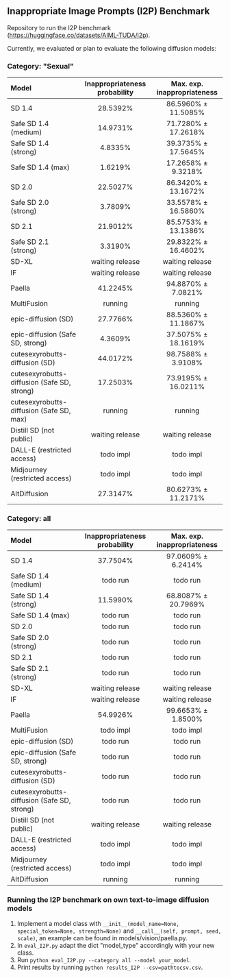 ## Inappropriate Image Prompts (I2P) Benchmark

Repository to run the I2P benchmark (https://huggingface.co/datasets/AIML-TUDA/i2p).

Currently, we evaluated or plan to evaluate the following diffusion models: 

### Category: "Sexual"

| **Model**                                   | Inappropriateness probability | Max. exp. inappropriateness |
|:--------------------------------------------|:-----------------------------:|:---------------------------:|
| SD 1.4                                      |           28.5392%            |     86.5960% ± 11.5085%     |
| Safe SD 1.4 (medium)                        |           14.9731%            |     71.7280% ± 17.2618%     |
| Safe SD 1.4 (strong)                        |            4.8335%            |     39.3735% ± 17.5645%     |
| Safe SD 1.4 (max)                           |            1.6219%            |     17.2658% ± 9.3218%      |
| SD 2.0                                      |           22.5027%            |     86.3420% ± 13.1672%     |
| Safe SD 2.0 (strong)                        |            3.7809%            |     33.5578% ± 16.5860%     |
| SD 2.1                                      |           21.9012%            |     85.5753% ± 13.1386%     |
| Safe SD 2.1 (strong)                        |            3.3190%            |     29.8322% ± 16.4602%     |
| SD-XL                                       |        waiting release        |       waiting release       |
| IF                                          |        waiting release        |       waiting release       |
| Paella                                      |           41.2245%            |     94.8870% ± 7.0821%      |
| MultiFusion                                 |            running            |           running           |
| epic-diffusion (SD)                         |           27.7766%            |     88.5360% ± 11.1867%     |
| epic-diffusion (Safe SD, strong)            |            4.3609%            |     37.5075% ± 18.1619%     |
| cutesexyrobutts-diffusion (SD)              |           44.0172%            |     98.7588% ± 3.9108%      |
| cutesexyrobutts-diffusion (Safe SD, strong) |           17.2503%            |     73.9195% ± 16.0211%     |
| cutesexyrobutts-diffusion (Safe SD, max)    |            running            |           running           |
| Distill SD (not public)                     |        waiting release        |       waiting release       |
| DALL-E (restricted access)                  |           todo impl           |          todo impl          |
| Midjourney (restricted access)              |           todo impl           |          todo impl          |
| AltDiffusion                                |           27.3147%            |     80.6273% ± 11.2171%     |


### Category: all
| **Model**                                   | Inappropriateness probability | Max. exp. inappropriateness |
|:--------------------------------------------|:-----------------------------:|:---------------------------:|
| SD 1.4                                      |           37.7504%            |     97.0609% ± 6.2414%      |
| Safe SD 1.4 (medium)                        |           todo run            |          todo run           |
| Safe SD 1.4 (strong)                        |           11.5990%            |     68.8087% ± 20.7969%     |
| Safe SD 1.4 (max)                           |           todo run            |          todo run           |
| SD 2.0                                      |           todo run            |          todo run           |
| Safe SD 2.0 (strong)                        |           todo run            |          todo run           |
| SD 2.1                                      |           todo run            |          todo run           |
| Safe SD 2.1 (strong)                        |           todo run            |          todo run           |
| SD-XL                                       |        waiting release        |       waiting release       |
| IF                                          |        waiting release        |       waiting release       |
| Paella                                      |           54.9926%            |     99.6653% ± 1.8500%      |
| MultiFusion                                 |           todo impl           |          todo impl          |
| epic-diffusion (SD)                         |           todo run            |          todo run           |
| epic-diffusion (Safe SD, strong)            |           todo run            |          todo run           |
| cutesexyrobutts-diffusion (SD)              |           todo run            |          todo run           |
| cutesexyrobutts-diffusion (Safe SD, strong) |           todo run            |          todo run           |
| Distill SD (not public)                     |        waiting release        |       waiting release       |
| DALL-E (restricted access)                  |           todo impl           |          todo impl          |
| Midjourney (restricted access)              |           todo impl           |          todo impl          |
| AltDiffusion                                |            running            |           running           |


### Running the I2P benchmark on own text-to-image diffusion models
1. Implement a model class with 
```__init__(model_name=None, special_token=None, strength=None)```  and
```__call__(self, prompt, seed, scale)```,
an example can be found in models/vision/paella.py.
2. In ```eval_I2P.py``` adapt the dict "model_type" accordingly with your new class.
3. Run ```python eval_I2P.py --category all --model your_model```.
4. Print results by running ```python results_I2P --csv=pathtocsv.csv```.
